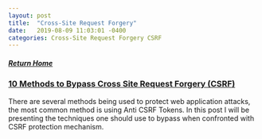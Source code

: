 ```yaml
---
layout: post
title:  "Cross-Site Request Forgery"
date:   2019-08-09 11:03:01 -0400
categories: Cross-Site Request Forgery CSRF
---
```

##### [Return Home](https://thegetch.github.io/penetration/testing/resources/2019/08/09/Home/)

### [10 Methods to Bypass Cross Site Request Forgery (CSRF)](https://haiderm.com/10-methods-to-bypass-cross-site-request-forgery-csrf/)

There are several methods being used to protect web application attacks, the most common method is using Anti CSRF Tokens. In this post I will be presenting the techniques one should use to bypass when confronted with CSRF protection mechanism.
